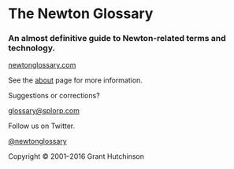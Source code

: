 
# The Newton Glossary

### An almost definitive guide to Newton-related terms and technology.

[newtonglossary.com](http://newtonglossary.com/)

See the [about](http://glossary.splorp.me/about) page for more information.

Suggestions or corrections?

[glossary@splorp.com](mailto:glossary@splorp.com)

Follow us on Twitter.

[@newtonglossary](http://twitter.com/newtonglossary)

Copyright © 2001–2016 Grant Hutchinson
